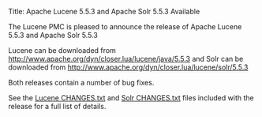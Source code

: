 Title: Apache Lucene 5.5.3 and Apache Solr 5.5.3 Available

The Lucene PMC is pleased to announce the release of Apache Lucene 5.5.3 and Apache Solr 5.5.3

Lucene can be downloaded from <http://www.apache.org/dyn/closer.lua/lucene/java/5.5.3>
and Solr can be downloaded from <http://www.apache.org/dyn/closer.lua/lucene/solr/5.5.3>

Both releases contain a number of bug fixes.

See the [Lucene CHANGES.txt](/core/5_5_3/changes/Changes.html) and
[Solr CHANGES.txt](/solr/5_5_3/changes/Changes.html) files included
with the release for a full list of details.

